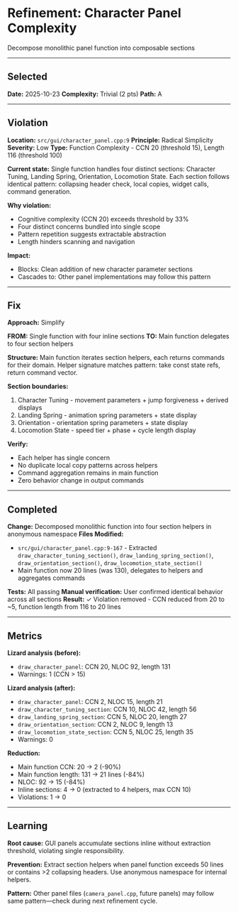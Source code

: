 # Refinement: Character Panel Complexity

Decompose monolithic panel function into composable sections

---

<!-- BEGIN: SELECT/SELECTED -->
## Selected

**Date:** 2025-10-23
**Complexity:** Trivial (2 pts)
**Path:** A
<!-- END: SELECT/SELECTED -->

---

<!-- BEGIN: SELECT/VIOLATION -->
## Violation

**Location:** `src/gui/character_panel.cpp:9`
**Principle:** Radical Simplicity
**Severity:** Low
**Type:** Function Complexity - CCN 20 (threshold 15), Length 116 (threshold 100)

**Current state:**
Single function handles four distinct sections: Character Tuning, Landing Spring, Orientation, Locomotion State. Each section follows identical pattern: collapsing header check, local copies, widget calls, command generation.

**Why violation:**
- Cognitive complexity (CCN 20) exceeds threshold by 33%
- Four distinct concerns bundled into single scope
- Pattern repetition suggests extractable abstraction
- Length hinders scanning and navigation

**Impact:**
- Blocks: Clean addition of new character parameter sections
- Cascades to: Other panel implementations may follow this pattern
<!-- END: SELECT/VIOLATION -->

---

<!-- BEGIN: SELECT/FIX -->
## Fix

**Approach:** Simplify

**FROM:** Single function with four inline sections
**TO:** Main function delegates to four section helpers

**Structure:**
Main function iterates section helpers, each returns commands for their domain. Helper signature matches pattern: take const state refs, return command vector.

**Section boundaries:**
1. Character Tuning - movement parameters + jump forgiveness + derived displays
2. Landing Spring - animation spring parameters + state display
3. Orientation - orientation spring parameters + state display
4. Locomotion State - speed tier + phase + cycle length display

**Verify:**
- Each helper has single concern
- No duplicate local copy patterns across helpers
- Command aggregation remains in main function
- Zero behavior change in output commands
<!-- END: SELECT/FIX -->

---

<!-- BEGIN: REFINE/COMPLETED -->
## Completed

**Change:** Decomposed monolithic function into four section helpers in anonymous namespace
**Files Modified:**
- `src/gui/character_panel.cpp:9-167` - Extracted `draw_character_tuning_section()`, `draw_landing_spring_section()`, `draw_orientation_section()`, `draw_locomotion_state_section()`
- Main function now 20 lines (was 130), delegates to helpers and aggregates commands

**Tests:** All passing
**Manual verification:** User confirmed identical behavior across all sections
**Result:** ✓ Violation removed - CCN reduced from 20 to ~5, function length from 116 to 20 lines
<!-- END: REFINE/COMPLETED -->

---

<!-- BEGIN: MEASURE/METRICS -->
## Metrics

**Lizard analysis (before):**
- `draw_character_panel`: CCN 20, NLOC 92, length 131
- Warnings: 1 (CCN > 15)

**Lizard analysis (after):**
- `draw_character_panel`: CCN 2, NLOC 15, length 21
- `draw_character_tuning_section`: CCN 10, NLOC 42, length 56
- `draw_landing_spring_section`: CCN 5, NLOC 20, length 27
- `draw_orientation_section`: CCN 2, NLOC 9, length 13
- `draw_locomotion_state_section`: CCN 5, NLOC 25, length 35
- Warnings: 0

**Reduction:**
- Main function CCN: 20 → 2 (-90%)
- Main function length: 131 → 21 lines (-84%)
- NLOC: 92 → 15 (-84%)
- Inline sections: 4 → 0 (extracted to 4 helpers, max CCN 10)
- Violations: 1 → 0
<!-- END: MEASURE/METRICS -->

---

<!-- BEGIN: MEASURE/LEARNING -->
## Learning

**Root cause:** GUI panels accumulate sections inline without extraction threshold, violating single responsibility.

**Prevention:** Extract section helpers when panel function exceeds 50 lines or contains >2 collapsing headers. Use anonymous namespace for internal helpers.

**Pattern:** Other panel files (`camera_panel.cpp`, future panels) may follow same pattern—check during next refinement cycle.
<!-- END: MEASURE/LEARNING -->
